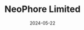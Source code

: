 ---  
layout: startup_page  
title: "NeoPhore Limited"  
id: "neophore.com"  
permalink: "/neophorelimitedneophore.com05222024/"  
website: "https://www.neophore.com/"  
funding_round: "Series B+"  
funding_amount: ""  
investors: "Bristol Myers Squibb"  
about: "NeoPhore Limited is a small molecule neoantigen immuno-oncology company focused on developing a pipeline of small molecule drugs targeting novel proteins across the MMR pathway. Their first-in-class MMR inhibitors aim to improve clinical outcomes for cancer patients by inducing neoantigen expression and increasing immunogenicity in solid tumors. This approach makes the tumors more sensitive to immunotherapy."  
markets: "Immuno-oncology, Oncology, Biotechnology, Drug Discovery, Small Molecule Therapeutics, Cancer, Genetics, and Translational Medicine"  
hq: "Cambridge, Cambridgeshire, United Kingdom"  
founded_year: "2017"  
linkedin: "https://www.linkedin.com/company/neophore-ltd"  
twitter: "https://twitter.com/neophoreltd"  
instagram: ""  
facebook: ""  
crunchbase: "https://www.crunchbase.com/organization/neophore"  
pitchbook: "https://pitchbook.com/profiles/company/222255-64"  

date_display: "22-May-2024"  
date: "2024-05-22"

# SEO Optimization  
meta_title: "NeoPhore Limited - Series B+"  
meta_description: "NeoPhore Limited, NeoPhore Limited is a small molecule neoantigen immuno-oncology company focused on developing a pipeline of small molecule drugs targeting novel prote..."  
meta_keywords: "NeoPhore Limited, Immuno-oncology, Oncology, Biotechnology, Drug Discovery, Small Molecule Therapeutics, Cancer, Genetics, and Translational Medicine, Series B+ funding"  
canonical_url: "https://startup.projectstartups.com/neophorelimitedneophore.com05222024/"  
---